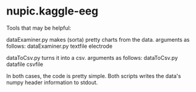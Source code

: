 nupic.kaggle-eeg
================

Tools that may be helpful:  

dataExaminer.py makes (sorta) pretty charts from the data.  arguments as follows:  dataExaminer.py textfile electrode

dataToCsv.py turns it into a csv.  arguments as follows:  dataToCsv.py datafile csvfile

In both cases, the code is pretty simple.  Both scripts writes the data's numpy header information to stdout.

